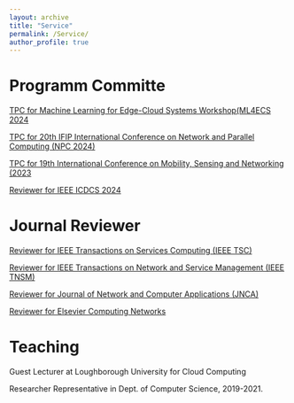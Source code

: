 ```yaml
---
layout: archive
title: "Service"
permalink: /Service/
author_profile: true
---
```


# Programm Committe

[TPC for Machine Learning for Edge-Cloud Systems Workshop(ML4ECS 2024](https://ml4ecs.e-ce.uth.gr/#program)

[TPC for 20th IFIP International Conference on Network and Parallel Computing (NPC 2024)](https://www.npc-conference.com/#/npc2024/)

[TPC for 19th International Conference on Mobility, Sensing and Networking (2023](https://ieee-msn.org/2023/progcom.php)

[Reviewer for IEEE ICDCS 2024](https://icdcs2024.icdcs.org/)

# Journal Reviewer

[Reviewer for IEEE Transactions on Services Computing (IEEE TSC)](https://ieeexplore.ieee.org/xpl/RecentIssue.jsp?punumber=4629386)

[Reviewer for IEEE Transactions on Network and Service Management (IEEE TNSM)](https://ieeexplore.ieee.org/xpl/RecentIssue.jsp?punumber=4275028)

[Reviewer for Journal of Network and Computer Applications (JNCA)](https://www.sciencedirect.com/journal/journal-of-network-and-computer-applications)

[Reviewer for Elsevier Computing Networks](https://www.sciencedirect.com/journal/computer-networks)

# Teaching

 Guest Lecturer at Loughborough University for Cloud Computing
 
 Researcher Representative in Dept. of Computer Science, 2019-2021.